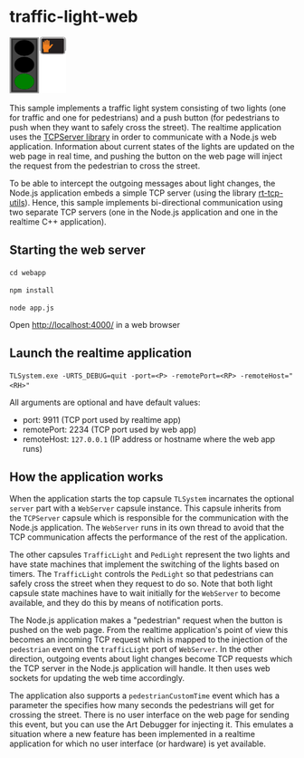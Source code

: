 # traffic-light-web
<img src="webapp/public/images/screenshot.png" width="100" height="100">

This sample implements a traffic light system consisting of two lights (one for traffic and one for pedestrians) and a push button (for pedestrians to push when they want to safely cross the street). The realtime application uses the [TCPServer library](../TcpServer/README.md) in order to communicate with a Node.js web application. Information about current states of the lights are updated on the web page in real time, and pushing the button on the web page will inject the request from the pedestrian to cross the street. 

To be able to intercept the outgoing messages about light changes, the Node.js application embeds a simple TCP server (using the library [rt-tcp-utils](https://www.npmjs.com/package/rt-tcp-utils)). Hence, this sample implements bi-directional communication using two separate TCP servers (one in the Node.js application and one in the realtime C++ application).

## Starting the web server
`cd webapp`

`npm install`

`node app.js`

Open [http://localhost:4000/](http://localhost:4000/) in a web browser

## Launch the realtime application
`TLSystem.exe -URTS_DEBUG=quit -port=<P> -remotePort=<RP> -remoteHost="<RH>"` 

All arguments are optional and have default values:
* port: 9911 (TCP port used by realtime app)
* remotePort: 2234 (TCP port used by web app)
* remoteHost: `127.0.0.1` (IP address or hostname where the web app runs)

## How the application works
When the application starts the top capsule `TLSystem` incarnates the optional `server` part with a `WebServer` capsule instance. This capsule inherits from the `TCPServer` capsule which is responsible for the communication with the Node.js application. The `WebServer` runs in its own thread to avoid that the TCP communication affects the performance of the rest of the application. 

The other capsules `TrafficLight` and `PedLight` represent the two lights and have state machines that implement the switching of the lights based on timers. The `TrafficLight` controls the `PedLight` so that pedestrians can safely cross the street when they request to do so. Note that both light capsule state machines have to wait initially for the `WebServer` to become available, and they do this by means of notification ports.

The Node.js application makes a "pedestrian" request when the button is pushed on the web page. From the realtime application's point of view this becomes an incoming TCP request which is mapped to the injection of the `pedestrian` event on the `trafficLight` port of `WebServer`. In the other direction, outgoing events about light changes become TCP requests which the TCP server in the Node.js application will handle. It then uses web sockets for updating the web time accordingly.

The application also supports a `pedestrianCustomTime` event which has a parameter the specifies how many seconds the pedestrians will get for crossing the street. There is no user interface on the web page for sending this event, but you can use the Art Debugger for injecting it. This emulates a situation where a new feature has been implemented in a realtime application for which no user interface (or hardware) is yet available.
